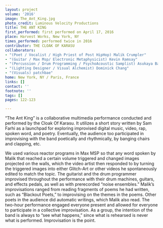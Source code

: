 ```yaml
---
layout: project
volume: '2016'
image: The_Ant_King.jpg
photo_credit: Luminous Velocity Productions
title: THE ANT KING
first_performed: first performed on April 17, 2016
place: Harvest Works, New York, NY
times_performed: performed twice in 2016
contributor: THE CLOAK OF KARASU
collaborators:
- "(Poet / Vocalist / High Priest of Post HipHop) Malik Crumpler"
- "(Guitar / Max Msp/ Electronic Metaphysicist) Kevin Ramsay"
- "(Percussion / Drum Programming / PsychoAcoustic Samplist) Asukaya Bailey"
- "(Lighting Designer / Visual Alchemist) Dominick Chang"
- "(Visuals) patchbae"
home: New York, NY / Paris, France
links: []
contact: ''
footnote: ''
tags: []
pages: 122-123

---
```


“The Ant King” is a collaborative multimedia performance conducted and performed by the Cloak Of Karasu. It utilizes a short story written by Sam Farhi as a launchpad for exploring improvised digital music, video, rap, spoken word, and poetry. Eventually, the audience too participated in improvising with the band poetically and rhythmically, by banging chairs and clapping, etc.

We used various reactor programs in Max MSP so that any word spoken by Malik that reached a certain volume triggered and changed images projected on the walls, which the video artist then responded to by turning the triggered images into either Glitch-Art or other videos he spontaneously edited to match the topic. The guitarist and the drum programmer improvised throughout the performance with their drum machines, guitars, and effects pedals, as well as with prerecorded “noise ensembles.” Malik’s improvisations ranged from reading fragments of poems he had written, such as “Blackout Poets,” to improvising on the themes in the poems. Other poets in the audience did automatic writings, which Malik also read. The two-hour performance engaged everyone present and allowed for everyone to participate in a collective improvisation. As a group, the intention of the band is always to “see what happens,” since what is rehearsed is never what is performed. Improvisation is the point.
